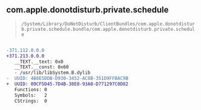 ## com.apple.donotdisturb.private.schedule

> `/System/Library/DoNotDisturb/ClientBundles/com.apple.donotdisturb.private.schedule.bundle/com.apple.donotdisturb.private.schedule`

```diff

-371.112.0.0.0
+371.213.0.0.0
   __TEXT.__text: 0x0
   __TEXT.__const: 0x60
   - /usr/lib/libSystem.B.dylib
-  UUID: 4B8E5DDB-D930-3452-AC8B-351D9FFBAC9B
+  UUID: 09CF5D45-7D4B-38E8-93A0-D771297C0D82
   Functions: 0
   Symbols:   2
   CStrings:  0

```
